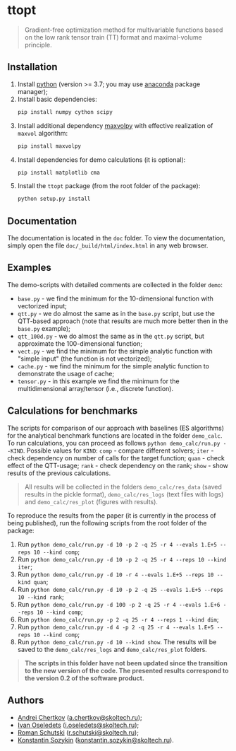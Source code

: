# ttopt

> Gradient-free optimization method for multivariable functions based on the low rank tensor train (TT) format and maximal-volume principle.


## Installation

1. Install [python](https://www.python.org) (version >= 3.7; you may use [anaconda](https://www.anaconda.com) package manager);
2. Install basic dependencies:
    ```bash
    pip install numpy cython scipy
    ```
3. Install additional dependency [maxvolpy](https://bitbucket.org/muxas/maxvolpy/src/master/) with effective realization of `maxvol` algorithm:
    ```bash
    pip install maxvolpy
    ```
4. Install dependencies for demo calculations (it is optional):
    ```bash
    pip install matplotlib cma
    ```
5. Install the `ttopt` package (from the root folder of the package):
    ```bash
    python setup.py install
    ```


## Documentation

The documentation is located in the `doc` folder. To view the documentation, simply open the file `doc/_build/html/index.html` in any web browser.


## Examples

The demo-scripts with detailed comments are collected in the folder `demo`:

- `base.py` - we find the minimum for the 10-dimensional function with vectorized input;
- `qtt.py` - we do almost the same as in the `base.py` script, but use the QTT-based approach (note that results are much more better then in the `base.py` example);
- `qtt_100d.py` - we do almost the same as in the `qtt.py` script, but approximate the 100-dimensional function;
- `vect.py` - we find the minimum for the simple analytic function with "simple input" (the function is not vectorized);
- `cache.py` - we find the minimum for the simple analytic function to demonstrate the usage of cache;
- `tensor.py` - in this example we find the minimum for the multidimensional array/tensor (i.e., discrete function).


## Calculations for benchmarks

The scripts for comparison of our approach with baselines (ES algorithms) for the analytical benchmark functions are located in the folder `demo_calc`. To run calculations, you can proceed as follows `python demo_calc/run.py --KIND`. Possible values for `KIND`: `comp` - compare different solvers; `iter` - check dependency on number of calls for the target function; `quan` - check effect of the QTT-usage; `rank` - check dependency on the rank; `show` - show results of the previous calculations.

> All results will be collected in the folders `demo_calc/res_data` (saved results in the pickle format), `demo_calc/res_logs` (text files with logs) and `demo_calc/res_plot` (figures with results).

To reproduce the results from the paper (it is currently in the process of being published), run the following scripts from the root folder of the package:
1. Run `python demo_calc/run.py -d 10 -p 2 -q 25 -r 4 --evals 1.E+5 --reps 10 --kind comp`;
2. Run `python demo_calc/run.py -d 10 -p 2 -q 25 -r 4 --reps 10 --kind iter`;
3. Run `python demo_calc/run.py -d 10 -r 4 --evals 1.E+5 --reps 10 --kind quan`;
4. Run `python demo_calc/run.py -d 10 -p 2 -q 25 --evals 1.E+5 --reps 10 --kind rank`;
5. Run `python demo_calc/run.py -d 100 -p 2 -q 25 -r 4 --evals 1.E+6 --reps 10 --kind comp`;
6. Run `python demo_calc/run.py -p 2 -q 25 -r 4 --reps 1 --kind dim`;
7. Run `python demo_calc/run.py -d 4 -p 2 -q 25 -r 4 --evals 1.E+5 --reps 10 --kind comp`;
8. Run `python demo_calc/run.py -d 10 --kind show`. The results will be saved to the `demo_calc/res_logs` and `demo_calc/res_plot` folders.

> **The scripts in this folder have not been updated since the transition to the new version of the code. The presented results correspond to the version 0.2 of the software product.**


## Authors

- [Andrei Chertkov](https://github.com/AndreiChertkov) (a.chertkov@skoltech.ru);
- [Ivan Oseledets](https://github.com/oseledets) (i.oseledets@skoltech.ru);
- [Roman Schutski](https://github.com/Qbit-) (r.schutski@skoltech.ru);
- [Konstantin Sozykin](https://github.com/gogolgrind) (konstantin.sozykin@skoltech.ru).
